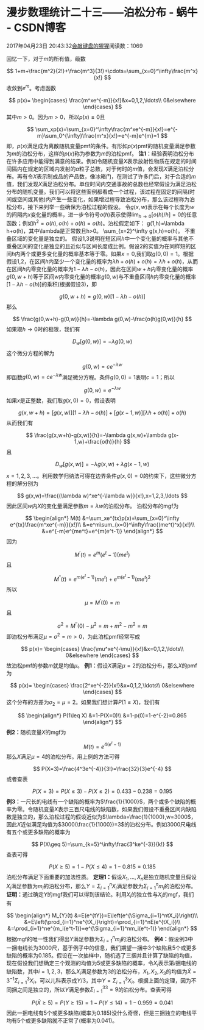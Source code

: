 
# 漫步数理统计二十三——泊松分布 - 蜗牛 - CSDN博客


2017年04月23日 20:43:32[会敲键盘的猩猩](https://me.csdn.net/u010182633)阅读数：1069


回忆一下，对于$m$的所有值，级数

$$
1+m+\frac{m^2}{2!}+\frac{m^3}{3!}+\cdots=\sum_{x=0}^\infty\frac{m^x}{x!}
$$
收敛到$e^m$。考虑函数

$$
p(x)=
\begin{cases}
\frac{m^xe^{-m}}{x!}&x=0,1,2,\ldots\\
0&elsewhere
\end{cases}
$$
其中$m>0$。因为$m>0$，所以$p(x)\geq0$且

$$
\sum_xp(x)=\sum_{x=0}^\infty\frac{m^xe^{-m}}{x!}=e^{-m}\sum_0^{\infty}\frac{m^x}{x!}=e^{-m}e^{m}=1
$$
即，$p(x)$满足成为离散随机变量pmf的条件。有形如$p(x)$pmf的随机变量满足参数为$m$的泊松分布，这样的$p(x)$称为参数为$m$的泊松pmf。
$\textbf{注1：}$经验表明泊松分布在许多应用中能得到满意的结果。例如令随机变量$X$表示放射性物质在规定的时间间隔内在规定的区域内发射的$\alpha$粒子总数，对于何时的$m$值，会发现$X$满足泊松分布。再有令$X$表示制成品的产品数，像冰箱门，在测试了许多门后，对于合适的$m$值，我们发现$X$满足泊松分布。单位时间内交通事故的总数也经常假设为满足泊松分布的随机变量。我们可以将这些案例都看成一个过程，该过程在固定的间隔(时间或空间或其他)内产生一些变化，如果增过程导致泊松分布，那么该过程称为泊松分布，接下来列举一些确保为泊松过程的假设。
令$g(x,w)$表示在每个长度为$w$的间隔内$x$变化量的概率，进一步令符号$o(h)$表示使得$\lim_{h\to 0}[o(h)/h]=0$的任意函数；例如$h^2=o(h),o(h)+o(h)=o(h)$。泊松假定如下：
g(1,h)=\lambda h+o(h)，其中\lambda是正常数且h>0。
\sum_{x=2}^\infty g(x,h)=o(h)。
不重叠区域的变化量是独立的。
假设1,3说明在短区间$h$中一个变化量的概率与其他不重叠区间的变化是独立的且近似与区间长度成比例。假设2的实值为在同样短的区间$h$内两个或更多变化量的概率基本等于零。如果$x=0,$我们取$g(0,0)=1$。根据假设1,2，在区间$h$内至少一个变化量的概率为$\lambda h+o(h)+o(h)=\lambda h+o(h)$，从而在区间$h$内零变化量的概率为$1-\lambda h-o(h)$，因此在区间$w+h$内零变化量的概率$g(0,w+h)$等于区间$w$内零变化量的概率$g(0,w)$与不重叠区间$h$内零变化量的概率$[1-\lambda h-o(h)]$的乘积(根据假设3)，即

$$
g(0,w+h)=g(0,w)[1-\lambda h-o(h)]
$$
那么

$$
\frac{g(0,w+h)-g(0,w)}{h}=-\lambda g(0,w)-\frac{o(h)g(0,w)}{h}
$$
如果取$h\to 0$时的极限，我们有

$$
D_{w}[g(0,w)]=-\lambda g(0,w)
$$
这个微分方程的解为

$$
g(0,w)=ce^{-\lambda w}
$$
即函数$g(0,w)=ce^{-\lambda w}$满足微分方程。条件$g(0,0)=1$表明$c=1$；所以

$$
g(0,w)=e^{-\lambda w}
$$
如果$x$是正整数，我们取$g(x,0)=0$，假设表明

$$
g(x,w+h)=[g(x,w)][1-\lambda h-o(h)]+[g(x-1,w)][\lambda h+o(h)]+o(h)
$$
从而我们有

$$
\frac{g(x,w+h)-g(x,w)}{h}=-\lambda g(x,w)+\lambda g(x-1,w)+\frac{o(h)}{h}
$$
且

$$
D_{w}[g(x,w)]=-\lambda g(x,w)+\lambda g(x-1,w)
$$
$x=1,2,3,\ldots$。利用数学归纳法可得在边界条件$g(x,0)=0$的约束下，这些微分方程的解分别为

$$
g(x,w)=\frac{(\lambda w)^xe^{-\lambda w}}{x!},x=1,2,3,\ldots
$$
因此区间$w$内$X$的变化量满足参数$m=\lambda w$的泊松分布。
泊松分布的mgf为

$$
\begin{align*}
M(t)
&=\sum_xe^{tx}p(x)=\sum_{x=0}^\infty e^{tx}\frac{m^xe^{-m}}{x!}\\
&=e^m\sum_{x=0}^\infty\frac{(me^t)^x}{x!}\\
&=e^{-m}e^{me^t}=e^{m(e^t-1)}
\end{align*}
$$
因为

$$
M^\prime(t)=e^m(e^t-1)(me^t)
$$
且

$$
M^{''}(t)=e^{m(e^t-1)}(me^t)+e^{m(e^t-1)}(me^t)^2
$$
所以

$$
\mu=M^\prime(0)=m
$$
且

$$
\sigma^2=M^{''}(0)-\mu^2=m+m^2-m^2=m
$$
即泊松分布满足$\mu=\sigma^2=m>0$，为此泊松pmf经常写成

$$
p(x)=
\begin{cases}
\frac{\mu^xe^{-\mu}}{x!}&x=0,1,2,\ldots\\
0&elsewhere
\end{cases}
$$
故泊松pmf的参数$m$就是均值$\mu$。
$\textbf{例1：}$假设$X$满足$\mu=2$的泊松分布，那么$X$的pmf为

$$
p(x)=
\begin{cases}
\frac{2^xe^{-2}}{x!}&x=0,1,2,\ldots\\
0&elsewhere
\end{cases}
$$
这个分布的方差为$\sigma_2=\mu=2$。如果我们想计算$P(1\leq X)$，我们有

$$
\begin{align*}
P(1\leq X)
&=1-P(X=0)\\
&=1-p(0)=1-e^{-2}=0.865
\end{align*}
$$
$\textbf{例2：}$随机变量$X$的mgf为

$$
M(t)=e^{4(e^t-1)}
$$
那么$X$满足$\mu=4$的泊松分布。用上例的方法可得

$$
P(X=3)=\frac{4^3e^{-4}}{3!}=\frac{32}{3}e^{-4}
$$
或者查表

$$
P(X=3)=P(X\leq 3)-P(X\leq 2)=0.433-0.238=0.195
$$
$\textbf{例3：}$一尺长的电线有一个缺陷的概率为$\frac{1}{1000}$，两个或多个缺陷的概率为零。令随机变量$X$表示三百尺电线的缺陷数，如果我们假设不重叠区间内缺陷数是独立的，那么泊松过程的假设近似为$\lambda=\frac{1}{1000},w=3000$，因此$X$近似满足均值为$3000(\frac{1}{1000})=3$的泊松分布。例如3000尺电线有五个或更多缺陷的概率为

$$
P(X\geq 5)=\sum_{k=5}^\infty\frac{3^ke^{-3}}{k!}
$$
查表可得

$$
P(X\geq 5)=1-P(X\leq 4)=1-0.815=0.185
$$
泊松分布满足下面重要的加法性质。
$\textbf{定理1：}$假设$X_1,\ldots,X_n$是独立随机变量且假设$X_i$满足参数为$m_i$的泊松分布，那么$Y=\Sigma_{i=1}^nX_i$满足参数为$\Sigma_{i=1}^nm_i$的泊松分布。
$\textbf{证明：}$通过确定$Y$的mgf我们可以得到该结论。利用$X_i$的独立性与$X_i$的mgf，我们有

$$
\begin{align*}
M_{Y}(t)
&=E(e^{tY})=E\left(e^{\Sigma_{i=1}^ntX_i}\right)\\
&=E\left(\prod_{i=1}^ne^{tX_i}\right)=\prod_{i=1}^nE(e^{tX_i})\\
&=\prod_{i=1}^ne^{m_i(e^t-1)}=e^{\Sigma_{i=1}^nm_i(e^t-1)}
\end{align*}
$$
根据mgf的唯一性我们得出$Y$满足参数为$\Sigma_{i=1}^nm_i$的泊松分布。
$\textbf{例4：}$假设例3中一捆电线长为3000尺，基于例子中的信息，我们期望一捆中3个缺陷且5个或更多缺陷的概率为0.185。假设在一次抽样中，随机选了三捆并且计算了缺陷的均值，现在假设我们想确定三个观测的均值为5或更多缺陷的概率，令$X_i$表示第$i$捆电线的缺陷数，其中$i=1,2,3$，那么$X_i$满足参数为3的泊松分布，$X_1,X_2,X_3$的均值为$\bar{X}=3^{-1}\Sigma_{i=1}^3X_i$，可以儿科表示成$Y/3$，其中$Y=\Sigma_{i=1}^3X_i$。根据上面的定理，因为不同捆之间是独立的，所以$Y$满足参数$\Sigma_{i=1}^33=9$的泊松分布。查表可得

$$
P(\bar{X}\geq 5)=P(Y\geq 15)=1-P(Y\leq 14)=1-0.959=0.041
$$
因此一捆电线有5个或更多缺陷(概率为0.185)没什么奇怪，但是三捆独立的电线平均有5个或更多缺陷就不正常了(概率为0.041)。

